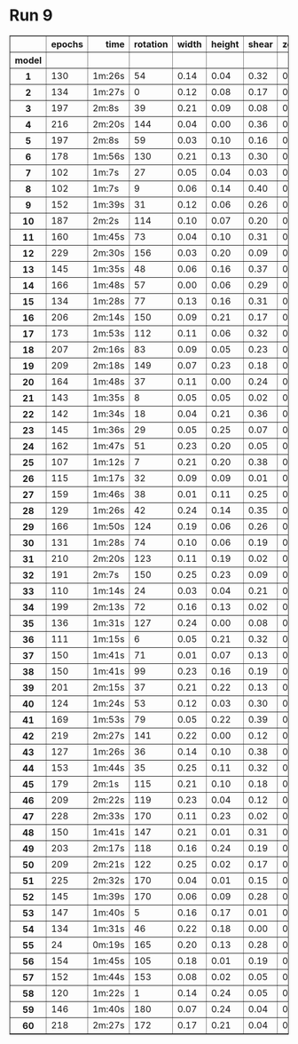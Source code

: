 # Run 9  
<table border="1" class="dataframe">  <thead>    <tr style="text-align: right;">      <th></th>      <th>epochs</th>      <th>time</th>      <th>rotation</th>      <th>width</th>      <th>height</th>      <th>shear</th>      <th>zoom</th>      <th>acc</th>      <th>val_acc</th>    </tr>    <tr>      <th>model</th>      <th></th>      <th></th>      <th></th>      <th></th>      <th></th>      <th></th>      <th></th>      <th></th>      <th></th>    </tr>  </thead>  <tbody>    <tr>      <th>1</th>      <td>130</td>      <td>1m:26s</td>      <td>54</td>      <td>0.14</td>      <td>0.04</td>      <td>0.32</td>      <td>0.28</td>      <td>0.811570</td>      <td>0.861111</td>    </tr>    <tr>      <th>2</th>      <td>134</td>      <td>1m:27s</td>      <td>0</td>      <td>0.12</td>      <td>0.08</td>      <td>0.17</td>      <td>0.23</td>      <td>0.934496</td>      <td>0.875604</td>    </tr>    <tr>      <th>3</th>      <td>197</td>      <td>2m:8s</td>      <td>39</td>      <td>0.21</td>      <td>0.09</td>      <td>0.08</td>      <td>0.20</td>      <td>0.882603</td>      <td>0.863527</td>    </tr>    <tr>      <th>4</th>      <td>216</td>      <td>2m:20s</td>      <td>144</td>      <td>0.04</td>      <td>0.00</td>      <td>0.36</td>      <td>0.24</td>      <td>0.817524</td>      <td>0.777778</td>    </tr>    <tr>      <th>5</th>      <td>197</td>      <td>2m:8s</td>      <td>59</td>      <td>0.03</td>      <td>0.10</td>      <td>0.16</td>      <td>0.06</td>      <td>0.919183</td>      <td>0.830918</td>    </tr>    <tr>      <th>6</th>      <td>178</td>      <td>1m:56s</td>      <td>130</td>      <td>0.21</td>      <td>0.13</td>      <td>0.30</td>      <td>0.32</td>      <td>0.638877</td>      <td>0.694444</td>    </tr>    <tr>      <th>7</th>      <td>102</td>      <td>1m:7s</td>      <td>27</td>      <td>0.05</td>      <td>0.04</td>      <td>0.03</td>      <td>0.12</td>      <td>0.952361</td>      <td>0.853865</td>    </tr>    <tr>      <th>8</th>      <td>102</td>      <td>1m:7s</td>      <td>9</td>      <td>0.06</td>      <td>0.14</td>      <td>0.40</td>      <td>0.40</td>      <td>0.860910</td>      <td>0.884058</td>    </tr>    <tr>      <th>9</th>      <td>152</td>      <td>1m:39s</td>      <td>31</td>      <td>0.12</td>      <td>0.06</td>      <td>0.26</td>      <td>0.14</td>      <td>0.925564</td>      <td>0.888889</td>    </tr>    <tr>      <th>10</th>      <td>187</td>      <td>2m:2s</td>      <td>114</td>      <td>0.10</td>      <td>0.07</td>      <td>0.20</td>      <td>0.27</td>      <td>0.785623</td>      <td>0.811594</td>    </tr>    <tr>      <th>11</th>      <td>160</td>      <td>1m:45s</td>      <td>73</td>      <td>0.04</td>      <td>0.10</td>      <td>0.31</td>      <td>0.28</td>      <td>0.811678</td>      <td>0.836957</td>    </tr>    <tr>      <th>12</th>      <td>229</td>      <td>2m:30s</td>      <td>156</td>      <td>0.03</td>      <td>0.20</td>      <td>0.09</td>      <td>0.15</td>      <td>0.790302</td>      <td>0.781401</td>    </tr>    <tr>      <th>13</th>      <td>145</td>      <td>1m:35s</td>      <td>48</td>      <td>0.06</td>      <td>0.16</td>      <td>0.37</td>      <td>0.34</td>      <td>0.798384</td>      <td>0.851449</td>    </tr>    <tr>      <th>14</th>      <td>166</td>      <td>1m:48s</td>      <td>57</td>      <td>0.00</td>      <td>0.06</td>      <td>0.29</td>      <td>0.26</td>      <td>0.904721</td>      <td>0.851449</td>    </tr>    <tr>      <th>15</th>      <td>134</td>      <td>1m:28s</td>      <td>77</td>      <td>0.13</td>      <td>0.16</td>      <td>0.31</td>      <td>0.21</td>      <td>0.752446</td>      <td>0.810386</td>    </tr>    <tr>      <th>16</th>      <td>206</td>      <td>2m:14s</td>      <td>150</td>      <td>0.09</td>      <td>0.21</td>      <td>0.17</td>      <td>0.00</td>      <td>0.738835</td>      <td>0.747585</td>    </tr>    <tr>      <th>17</th>      <td>173</td>      <td>1m:53s</td>      <td>112</td>      <td>0.11</td>      <td>0.06</td>      <td>0.32</td>      <td>0.24</td>      <td>0.761378</td>      <td>0.781401</td>    </tr>    <tr>      <th>18</th>      <td>207</td>      <td>2m:16s</td>      <td>83</td>      <td>0.09</td>      <td>0.05</td>      <td>0.23</td>      <td>0.40</td>      <td>0.783496</td>      <td>0.839372</td>    </tr>    <tr>      <th>19</th>      <td>209</td>      <td>2m:18s</td>      <td>149</td>      <td>0.07</td>      <td>0.23</td>      <td>0.18</td>      <td>0.35</td>      <td>0.641855</td>      <td>0.725845</td>    </tr>    <tr>      <th>20</th>      <td>164</td>      <td>1m:48s</td>      <td>37</td>      <td>0.11</td>      <td>0.00</td>      <td>0.24</td>      <td>0.30</td>      <td>0.889834</td>      <td>0.876812</td>    </tr>    <tr>      <th>21</th>      <td>143</td>      <td>1m:35s</td>      <td>8</td>      <td>0.05</td>      <td>0.05</td>      <td>0.02</td>      <td>0.33</td>      <td>0.933220</td>      <td>0.864734</td>    </tr>    <tr>      <th>22</th>      <td>142</td>      <td>1m:34s</td>      <td>18</td>      <td>0.04</td>      <td>0.21</td>      <td>0.36</td>      <td>0.30</td>      <td>0.863888</td>      <td>0.878019</td>    </tr>    <tr>      <th>23</th>      <td>145</td>      <td>1m:36s</td>      <td>29</td>      <td>0.05</td>      <td>0.25</td>      <td>0.07</td>      <td>0.19</td>      <td>0.884730</td>      <td>0.855072</td>    </tr>    <tr>      <th>24</th>      <td>162</td>      <td>1m:47s</td>      <td>51</td>      <td>0.23</td>      <td>0.20</td>      <td>0.05</td>      <td>0.06</td>      <td>0.794981</td>      <td>0.835749</td>    </tr>    <tr>      <th>25</th>      <td>107</td>      <td>1m:12s</td>      <td>7</td>      <td>0.21</td>      <td>0.20</td>      <td>0.38</td>      <td>0.27</td>      <td>0.810293</td>      <td>0.847826</td>    </tr>    <tr>      <th>26</th>      <td>115</td>      <td>1m:17s</td>      <td>32</td>      <td>0.09</td>      <td>0.09</td>      <td>0.01</td>      <td>0.22</td>      <td>0.900043</td>      <td>0.859903</td>    </tr>    <tr>      <th>27</th>      <td>159</td>      <td>1m:46s</td>      <td>38</td>      <td>0.01</td>      <td>0.11</td>      <td>0.25</td>      <td>0.16</td>      <td>0.931093</td>      <td>0.871981</td>    </tr>    <tr>      <th>28</th>      <td>129</td>      <td>1m:26s</td>      <td>42</td>      <td>0.24</td>      <td>0.14</td>      <td>0.35</td>      <td>0.33</td>      <td>0.732880</td>      <td>0.842995</td>    </tr>    <tr>      <th>29</th>      <td>166</td>      <td>1m:50s</td>      <td>124</td>      <td>0.19</td>      <td>0.06</td>      <td>0.26</td>      <td>0.18</td>      <td>0.724798</td>      <td>0.786232</td>    </tr>    <tr>      <th>30</th>      <td>131</td>      <td>1m:28s</td>      <td>74</td>      <td>0.10</td>      <td>0.06</td>      <td>0.19</td>      <td>0.22</td>      <td>0.826031</td>      <td>0.838164</td>    </tr>    <tr>      <th>31</th>      <td>210</td>      <td>2m:20s</td>      <td>123</td>      <td>0.11</td>      <td>0.19</td>      <td>0.02</td>      <td>0.13</td>      <td>0.782646</td>      <td>0.821256</td>    </tr>    <tr>      <th>32</th>      <td>191</td>      <td>2m:7s</td>      <td>150</td>      <td>0.25</td>      <td>0.23</td>      <td>0.09</td>      <td>0.09</td>      <td>0.653764</td>      <td>0.696860</td>    </tr>    <tr>      <th>33</th>      <td>110</td>      <td>1m:14s</td>      <td>24</td>      <td>0.03</td>      <td>0.04</td>      <td>0.21</td>      <td>0.23</td>      <td>0.925138</td>      <td>0.871981</td>    </tr>    <tr>      <th>34</th>      <td>199</td>      <td>2m:13s</td>      <td>72</td>      <td>0.16</td>      <td>0.13</td>      <td>0.02</td>      <td>0.21</td>      <td>0.823479</td>      <td>0.829710</td>    </tr>    <tr>      <th>35</th>      <td>136</td>      <td>1m:31s</td>      <td>127</td>      <td>0.24</td>      <td>0.00</td>      <td>0.08</td>      <td>0.08</td>      <td>0.732454</td>      <td>0.748792</td>    </tr>    <tr>      <th>36</th>      <td>111</td>      <td>1m:15s</td>      <td>6</td>      <td>0.05</td>      <td>0.21</td>      <td>0.32</td>      <td>0.29</td>      <td>0.885155</td>      <td>0.888889</td>    </tr>    <tr>      <th>37</th>      <td>150</td>      <td>1m:41s</td>      <td>71</td>      <td>0.01</td>      <td>0.07</td>      <td>0.13</td>      <td>0.27</td>      <td>0.845598</td>      <td>0.798309</td>    </tr>    <tr>      <th>38</th>      <td>150</td>      <td>1m:41s</td>      <td>99</td>      <td>0.23</td>      <td>0.16</td>      <td>0.19</td>      <td>0.24</td>      <td>0.680136</td>      <td>0.775362</td>    </tr>    <tr>      <th>39</th>      <td>201</td>      <td>2m:15s</td>      <td>37</td>      <td>0.21</td>      <td>0.22</td>      <td>0.13</td>      <td>0.05</td>      <td>0.844747</td>      <td>0.853865</td>    </tr>    <tr>      <th>40</th>      <td>124</td>      <td>1m:24s</td>      <td>53</td>      <td>0.12</td>      <td>0.03</td>      <td>0.30</td>      <td>0.37</td>      <td>0.804339</td>      <td>0.850242</td>    </tr>    <tr>      <th>41</th>      <td>169</td>      <td>1m:53s</td>      <td>79</td>      <td>0.05</td>      <td>0.22</td>      <td>0.39</td>      <td>0.23</td>      <td>0.754998</td>      <td>0.826087</td>    </tr>    <tr>      <th>42</th>      <td>219</td>      <td>2m:27s</td>      <td>141</td>      <td>0.22</td>      <td>0.00</td>      <td>0.12</td>      <td>0.19</td>      <td>0.770311</td>      <td>0.780193</td>    </tr>    <tr>      <th>43</th>      <td>127</td>      <td>1m:26s</td>      <td>36</td>      <td>0.14</td>      <td>0.10</td>      <td>0.38</td>      <td>0.32</td>      <td>0.820927</td>      <td>0.862319</td>    </tr>    <tr>      <th>44</th>      <td>153</td>      <td>1m:44s</td>      <td>35</td>      <td>0.25</td>      <td>0.11</td>      <td>0.32</td>      <td>0.22</td>      <td>0.816248</td>      <td>0.859903</td>    </tr>    <tr>      <th>45</th>      <td>179</td>      <td>2m:1s</td>      <td>115</td>      <td>0.21</td>      <td>0.10</td>      <td>0.18</td>      <td>0.30</td>      <td>0.692046</td>      <td>0.782609</td>    </tr>    <tr>      <th>46</th>      <td>209</td>      <td>2m:22s</td>      <td>119</td>      <td>0.23</td>      <td>0.04</td>      <td>0.12</td>      <td>0.11</td>      <td>0.772437</td>      <td>0.766908</td>    </tr>    <tr>      <th>47</th>      <td>228</td>      <td>2m:33s</td>      <td>170</td>      <td>0.11</td>      <td>0.23</td>      <td>0.02</td>      <td>0.16</td>      <td>0.716291</td>      <td>0.783816</td>    </tr>    <tr>      <th>48</th>      <td>150</td>      <td>1m:41s</td>      <td>147</td>      <td>0.21</td>      <td>0.01</td>      <td>0.31</td>      <td>0.00</td>      <td>0.711612</td>      <td>0.719807</td>    </tr>    <tr>      <th>49</th>      <td>203</td>      <td>2m:17s</td>      <td>118</td>      <td>0.16</td>      <td>0.24</td>      <td>0.19</td>      <td>0.17</td>      <td>0.716716</td>      <td>0.762077</td>    </tr>    <tr>      <th>50</th>      <td>209</td>      <td>2m:21s</td>      <td>122</td>      <td>0.25</td>      <td>0.02</td>      <td>0.17</td>      <td>0.32</td>      <td>0.720970</td>      <td>0.782609</td>    </tr>    <tr>      <th>51</th>      <td>225</td>      <td>2m:32s</td>      <td>170</td>      <td>0.04</td>      <td>0.01</td>      <td>0.15</td>      <td>0.36</td>      <td>0.759677</td>      <td>0.756039</td>    </tr>    <tr>      <th>52</th>      <td>145</td>      <td>1m:39s</td>      <td>170</td>      <td>0.06</td>      <td>0.09</td>      <td>0.28</td>      <td>0.23</td>      <td>0.717567</td>      <td>0.743961</td>    </tr>    <tr>      <th>53</th>      <td>147</td>      <td>1m:40s</td>      <td>5</td>      <td>0.16</td>      <td>0.17</td>      <td>0.01</td>      <td>0.28</td>      <td>0.917057</td>      <td>0.882850</td>    </tr>    <tr>      <th>54</th>      <td>134</td>      <td>1m:31s</td>      <td>46</td>      <td>0.22</td>      <td>0.18</td>      <td>0.00</td>      <td>0.15</td>      <td>0.785198</td>      <td>0.820048</td>    </tr>    <tr>      <th>55</th>      <td>24</td>      <td>0m:19s</td>      <td>165</td>      <td>0.20</td>      <td>0.13</td>      <td>0.28</td>      <td>0.33</td>      <td>0.106763</td>      <td>0.111111</td>    </tr>    <tr>      <th>56</th>      <td>154</td>      <td>1m:45s</td>      <td>105</td>      <td>0.18</td>      <td>0.01</td>      <td>0.19</td>      <td>0.15</td>      <td>0.791153</td>      <td>0.799517</td>    </tr>    <tr>      <th>57</th>      <td>152</td>      <td>1m:44s</td>      <td>153</td>      <td>0.08</td>      <td>0.02</td>      <td>0.05</td>      <td>0.31</td>      <td>0.748618</td>      <td>0.725845</td>    </tr>    <tr>      <th>58</th>      <td>120</td>      <td>1m:22s</td>      <td>1</td>      <td>0.14</td>      <td>0.24</td>      <td>0.05</td>      <td>0.21</td>      <td>0.904605</td>      <td>0.869565</td>    </tr>    <tr>      <th>59</th>      <td>146</td>      <td>1m:40s</td>      <td>180</td>      <td>0.07</td>      <td>0.24</td>      <td>0.04</td>      <td>0.26</td>      <td>0.597618</td>      <td>0.667874</td>    </tr>    <tr>      <th>60</th>      <td>218</td>      <td>2m:27s</td>      <td>172</td>      <td>0.17</td>      <td>0.21</td>      <td>0.04</td>      <td>0.14</td>      <td>0.703530</td>      <td>0.721014</td>    </tr>  </tbody></table>
